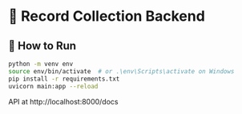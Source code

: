 # 🧠 Record Collection Backend

## 🔧 How to Run

```bash
python -m venv env
source env/bin/activate  # or .\env\Scripts\activate on Windows
pip install -r requirements.txt
uvicorn main:app --reload
```

API at http://localhost:8000/docs
